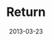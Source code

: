 ---
layout: message
category: message
series: "ROI"
title: "Return"
date: 2013-03-23
message_id: 773
---
